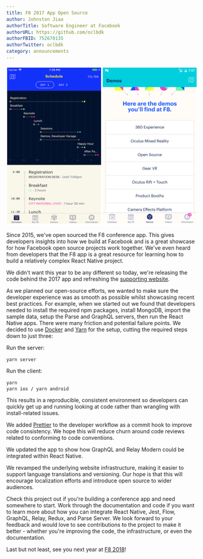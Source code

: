 ```yaml
---
title: F8 2017 App Open Source
author: Johnston Jiaa
authorTitle: Software Engineer at Facebook
authorURL: https://github.com/oclbdk
authorFBID: 752670135
authorTwitter: oclbdk
category: announcements
---
```


![F8 2017 App](/images/f8app-2017-app.png)

Since 2015, we've open sourced the F8 conference app. This gives developers insights into how we build at Facebook and is a great showcase for how Facebook open source projects work together. We've even heard from developers that the F8 app is a great resource for learning how to build a relatively complex React Native project. 

We didn't want this year to be any different so today, we're releasing the code behind the 2017 app and refreshing the [supporting website](http://makeitopen.com/).

As we planned our open-source efforts, we wanted to make sure the developer experience was as smooth as possible whilst showcasing recent best practices. For example, when we started out we found that developers needed to install the required npm packages, install MongoDB, import the sample data, setup the Parse and GraphQL servers, then run the React Native apps. There were many friction and potential failure points. We decided to use [Docker](https://www.docker.com/) and [Yarn](https://yarnpkg.com/) for the setup, cutting the required steps down to just three:

Run the server:

```console
yarn server
```

Run the client:

```console
yarn
yarn ios / yarn android
```

This results in a reproducible, consistent environment so developers can quickly get up and running looking at code rather than wrangling with install-related issues.

We added [Prettier](https://prettier.io/) to the developer workflow as a commit hook to improve code consistency. We hope this will reduce churn around code reviews related to conforming to code conventions. 

We updated the app to show how GraphQL and Relay Modern could be integrated within React Native.

We revamped the underlying website infrastructure, making it easier to support language translations and versioning. Our hope is that this will encourage localization efforts and introduce open source to wider audiences.

Check this project out if you're building a conference app and need somewhere to start. Work through the documentation and code if you want to learn more about how you can integrate React Native, Jest, Flow, GraphQL, Relay, Redux, and Parse Server. We look forward to your feedback and would love to see contributions to the project to make it better - whether you're improving the code, the infrastructure, or even the documentation.

Last but not least, see you next year at [F8 2018](https://www.f8.com/)!
